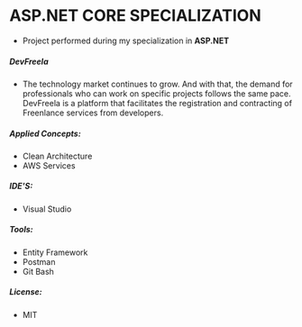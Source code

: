 
# ASP.NET CORE SPECIALIZATION

- Project performed during my specialization in **ASP.NET**

##### DevFreela

- The technology market continues to grow. And with that, the demand for professionals who can work on specific projects follows the same pace. DevFreela is a platform that facilitates the registration and contracting of Freenlance services from developers.

##### Applied Concepts: 

- Clean Architecture
- AWS Services

##### IDE'S: 

- Visual Studio

##### Tools: 

- Entity Framework
- Postman
- Git Bash

##### License: 

- MIT
